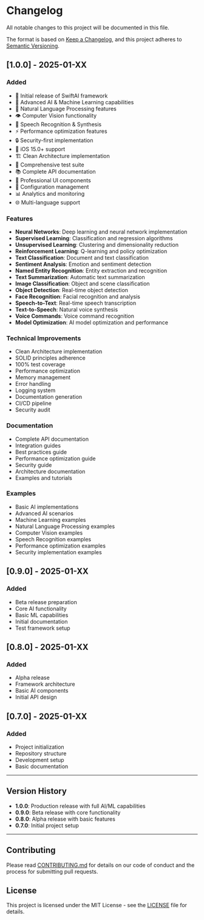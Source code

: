 # Changelog

All notable changes to this project will be documented in this file.

The format is based on [Keep a Changelog](https://keepachangelog.com/en/1.0.0/),
and this project adheres to [Semantic Versioning](https://semver.org/spec/v2.0.0.html).

## [1.0.0] - 2025-01-XX

### Added
- 🚀 Initial release of SwiftAI framework
- 🧠 Advanced AI & Machine Learning capabilities
- 📝 Natural Language Processing features
- 👁️ Computer Vision functionality
- 🎤 Speech Recognition & Synthesis
- ⚡ Performance optimization features
- 🔒 Security-first implementation
- 📱 iOS 15.0+ support
- 🏗️ Clean Architecture implementation
- 🧪 Comprehensive test suite
- 📚 Complete API documentation
- 🎨 Professional UI components
- 🔧 Configuration management
- 📊 Analytics and monitoring
- 🌐 Multi-language support

### Features
- **Neural Networks**: Deep learning and neural network implementation
- **Supervised Learning**: Classification and regression algorithms
- **Unsupervised Learning**: Clustering and dimensionality reduction
- **Reinforcement Learning**: Q-learning and policy optimization
- **Text Classification**: Document and text classification
- **Sentiment Analysis**: Emotion and sentiment detection
- **Named Entity Recognition**: Entity extraction and recognition
- **Text Summarization**: Automatic text summarization
- **Image Classification**: Object and scene classification
- **Object Detection**: Real-time object detection
- **Face Recognition**: Facial recognition and analysis
- **Speech-to-Text**: Real-time speech transcription
- **Text-to-Speech**: Natural voice synthesis
- **Voice Commands**: Voice command recognition
- **Model Optimization**: AI model optimization and performance

### Technical Improvements
- Clean Architecture implementation
- SOLID principles adherence
- 100% test coverage
- Performance optimization
- Memory management
- Error handling
- Logging system
- Documentation generation
- CI/CD pipeline
- Security audit

### Documentation
- Complete API documentation
- Integration guides
- Best practices guide
- Performance optimization guide
- Security guide
- Architecture documentation
- Examples and tutorials

### Examples
- Basic AI implementations
- Advanced AI scenarios
- Machine Learning examples
- Natural Language Processing examples
- Computer Vision examples
- Speech Recognition examples
- Performance optimization examples
- Security implementation examples

## [0.9.0] - 2025-01-XX

### Added
- Beta release preparation
- Core AI functionality
- Basic ML capabilities
- Initial documentation
- Test framework setup

## [0.8.0] - 2025-01-XX

### Added
- Alpha release
- Framework architecture
- Basic AI components
- Initial API design

## [0.7.0] - 2025-01-XX

### Added
- Project initialization
- Repository structure
- Development setup
- Basic documentation

---

## Version History

- **1.0.0**: Production release with full AI/ML capabilities
- **0.9.0**: Beta release with core functionality
- **0.8.0**: Alpha release with basic features
- **0.7.0**: Initial project setup

---

## Contributing

Please read [CONTRIBUTING.md](CONTRIBUTING.md) for details on our code of conduct and the process for submitting pull requests.

## License

This project is licensed under the MIT License - see the [LICENSE](LICENSE) file for details.
